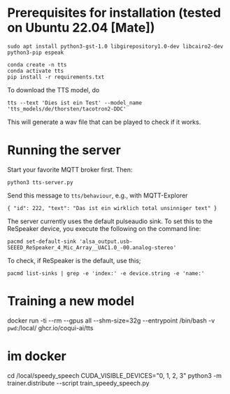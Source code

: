 # Prerequisites for installation (tested on Ubuntu 22.04 [Mate])

```
sudo apt install python3-gst-1.0 libgirepository1.0-dev libcairo2-dev python3-pip espeak

conda create -n tts
conda activate tts
pip install -r requirements.txt
```

To download the TTS model, do

```
tts --text 'Dies ist ein Test' --model_name 'tts_models/de/thorsten/tacotron2-DDC'
```

This will generate a wav file that can be played to check if it works.

# Running the server

Start your favorite MQTT broker first. Then:

    python3 tts-server.py

Send this message to `tts/behaviour`, e.g., with MQTT-Explorer

    { "id": 222, "text": "Das ist ein wirklich total unsinniger text" }

The server currently uses the default pulseaudio sink. To set this to the ReSpeaker device, you execute the following on the command line:

```
pacmd set-default-sink 'alsa_output.usb-SEEED_ReSpeaker_4_Mic_Array__UAC1.0_-00.analog-stereo'
```

To check, if ReSpeaker is the default, use this;

```
pacmd list-sinks | grep -e 'index:' -e device.string -e 'name:'
```



# Training a new model

docker run -ti --rm --gpus all --shm-size=32g --entrypoint /bin/bash -v `pwd`:/local/ ghcr.io/coqui-ai/tts
# im docker
cd /local/speedy_speech
CUDA_VISIBLE_DEVICES="0, 1, 2, 3" python3 -m trainer.distribute --script train_speedy_speech.py
